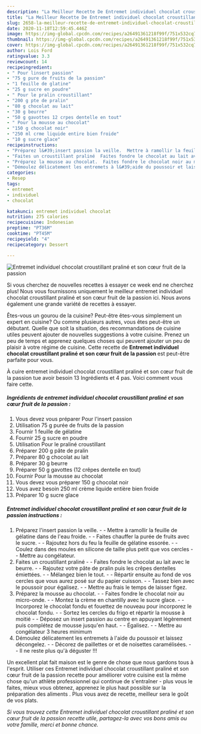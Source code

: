 ```yaml
---
description: "La Meilleur Recette De Entremet individuel chocolat croustillant praliné et son cœur fruit de la passion"
title: "La Meilleur Recette De Entremet individuel chocolat croustillant praliné et son cœur fruit de la passion"
slug: 2658-la-meilleur-recette-de-entremet-individuel-chocolat-croustillant-praline-et-son-cour-fruit-de-la-passion
date: 2020-11-18T12:59:45.446Z
image: https://img-global.cpcdn.com/recipes/a26491361218f99f/751x532cq70/entremet-individuel-chocolat-croustillant-praline-et-son-coeur-fruit-de-la-passion-photo-principale-de-la-recette.jpg
thumbnail: https://img-global.cpcdn.com/recipes/a26491361218f99f/751x532cq70/entremet-individuel-chocolat-croustillant-praline-et-son-coeur-fruit-de-la-passion-photo-principale-de-la-recette.jpg
cover: https://img-global.cpcdn.com/recipes/a26491361218f99f/751x532cq70/entremet-individuel-chocolat-croustillant-praline-et-son-coeur-fruit-de-la-passion-photo-principale-de-la-recette.jpg
author: Lois Ford
ratingvalue: 3.3
reviewcount: 14
recipeingredient:
- " Pour linsert passion"
- "75 g pure de fruits de la passion"
- "1 feuille de glatine"
- "25 g sucre en poudre"
- " Pour le pralin croustillant"
- "200 g pte de pralin"
- "80 g chocolat au lait"
- "30 g beurre"
- "50 g gavottes 12 crpes dentelle en tout"
- " Pour la mousse au chocolat"
- "150 g chocolat noir"
- "250 ml crme liquide entire bien froide"
- "10 g sucre glace"
recipeinstructions:
- "Préparez l&#39;insert passion la veille.  Mettre à ramollir la feuille de gélatine dans de l&#39;eau froide.  Faites chauffer la purée de fruits avec le sucre.  Rajoutez hors du feu la feuille de gélatine essorée.  Coulez dans des moules en silicone de taille plus petit que vos cercles  Mettre au congélateur."
- "Faites un croustillant praliné  Faites fondre le chocolat au lait avec le beurre.  Rajoutez votre pâte de pralin puis les crêpes dentelles émiettées.  Mélangez bien le tout.  Répartir ensuite au fond de vos cercles que vous aurez posé sur du papier cuisson.  Tassez bien avec le poussoir pour égalisez.  Mettre au frais le temps de laisser figez."
- "Préparez la mousse au chocolat.  Faites fondre le chocolat noir au micro-onde.  Montez la crème en chantilly avec le sucre glace.  Incorporez le chocolat fondu et fouettez de nouveau pour incorporez le chocolat fondu.  Sortez les cercles du frigo et répartir la mousse à moitié  Déposez un insert passion au centre en appuyant légèrement puis complétez de mousse jusqu&#39;en haut.  Égalisez.  Mettre au congélateur 3 heures minimum"
- "Démoulez délicatement les entremets à l&#39;aide du poussoir et laissez décongelez.  Décorez de paillettes or et de noisettes caramélisées.  Il ne reste plus qu&#39;à déguster !!!"
categories:
- Resep
tags:
- entremet
- individuel
- chocolat

katakunci: entremet individuel chocolat 
nutrition: 275 calories
recipecuisine: Indonesian
preptime: "PT36M"
cooktime: "PT45M"
recipeyield: "4"
recipecategory: Dessert

---
```



![Entremet individuel chocolat croustillant praliné et son cœur fruit de la passion](https://img-global.cpcdn.com/recipes/a26491361218f99f/751x532cq70/entremet-individuel-chocolat-croustillant-praline-et-son-coeur-fruit-de-la-passion-photo-principale-de-la-recette.jpg)

Si vous cherchez de nouvelles recettes à essayer ce week end ne cherchez plus! Nous vous fournissons uniquement le meilleur entremet individuel chocolat croustillant praliné et son cœur fruit de la passion ici. Nous avons également une grande variété de recettes à essayer.

Êtes-vous un gourou de la cuisine? Peut-être êtes-vous simplement un expert en cuisine? Ou comme plusieurs autres, vous êtes peut-être un débutant. Quelle que soit la situation, des recommandations de cuisine utiles peuvent ajouter de nouvelles suggestions à votre cuisine. Prenez un peu de temps et apprenez quelques choses qui peuvent ajouter un peu de plaisir à votre régime de cuisine. Cette recette de <strong> Entremet individuel chocolat croustillant praliné et son cœur fruit de la passion </strong> est peut-être parfaite pour vous.

<!--inarticleads1-->

À cuire entremet individuel chocolat croustillant praliné et son cœur fruit de la passion tue avoir besoin 13 Ingrédients et 4 pas. Voici comment vous faire cette.

##### Ingrédients de entremet individuel chocolat croustillant praliné et son cœur fruit de la passion :

1. Vous devez vous préparer  Pour l&#39;insert passion
1. Utilisation 75 g purée de fruits de la passion
1. Fournir 1 feuille de gélatine
1. Fournir 25 g sucre en poudre
1. Utilisation  Pour le praliné croustillant
1. Préparer 200 g pâte de pralin
1. Préparer 80 g chocolat au lait
1. Préparer 30 g beurre
1. Préparer 50 g gavottes (12 crêpes dentelle en tout)
1. Fournir  Pour la mousse au chocolat
1. Vous devez vous préparer 150 g chocolat noir
1. Vous avez besoin 250 ml crème liquide entière bien froide
1. Préparer 10 g sucre glace




<!--inarticleads2-->

##### Entremet individuel chocolat croustillant praliné et son cœur fruit de la passion instructions :

1. Préparez l&#39;insert passion la veille. -  - Mettre à ramollir la feuille de gélatine dans de l&#39;eau froide. -  - Faites chauffer la purée de fruits avec le sucre. -  - Rajoutez hors du feu la feuille de gélatine essorée. -  - Coulez dans des moules en silicone de taille plus petit que vos cercles -  - Mettre au congélateur.
1. Faites un croustillant praliné -  - Faites fondre le chocolat au lait avec le beurre. -  - Rajoutez votre pâte de pralin puis les crêpes dentelles émiettées. -  - Mélangez bien le tout. -  - Répartir ensuite au fond de vos cercles que vous aurez posé sur du papier cuisson. -  - Tassez bien avec le poussoir pour égalisez. -  - Mettre au frais le temps de laisser figez.
1. Préparez la mousse au chocolat. -  - Faites fondre le chocolat noir au micro-onde. -  - Montez la crème en chantilly avec le sucre glace. -  - Incorporez le chocolat fondu et fouettez de nouveau pour incorporez le chocolat fondu. -  - Sortez les cercles du frigo et répartir la mousse à moitié -  - Déposez un insert passion au centre en appuyant légèrement puis complétez de mousse jusqu&#39;en haut. -  - Égalisez. -  - Mettre au congélateur 3 heures minimum
1. Démoulez délicatement les entremets à l&#39;aide du poussoir et laissez décongelez. -  - Décorez de paillettes or et de noisettes caramélisées. -  - Il ne reste plus qu&#39;à déguster !!!




<!--inarticleads1-->

<p>
Un excellent plat fait maison est le genre de chose que nous gardons tous à l'esprit. Utiliser ces Entremet individuel chocolat croustillant praliné et son cœur fruit de la passion recette pour améliorer votre cuisine est la même chose qu'un athlète professionnel qui continue de s'entraîner - plus vous le faites, mieux vous obtenez, apprenez le plus haut possible sur la préparation des aliments . Plus vous avez de recette, meilleur sera le goût de vos plats.
</p>

<p>
<i>Si vous trouvez cette Entremet individuel chocolat croustillant praliné et son cœur fruit de la passion recette utile, partagez-la avec vos bons amis ou votre famille, merci et bonne chance.</i>
</p>
